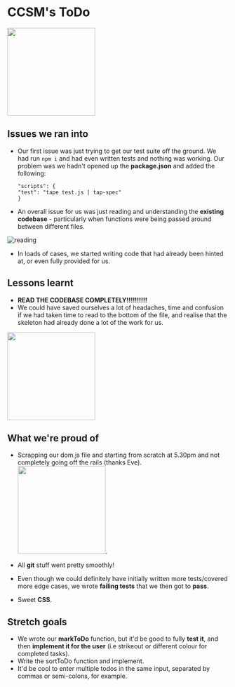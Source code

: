 # CCSM's ToDo 

<img src="https://media.giphy.com/media/26ufnwz3wDUli7GU0/giphy.gif" width="200">

## Issues we ran into 
 - Our first issue was just trying to get our test suite off the ground. We had run ``` npm i ``` and had even written tests and nothing was working. Our problem was we hadn't opened up the **package.json** and added the following:
    ``` 
    "scripts": {
    "test": "tape test.js | tap-spec"
    }
    ``` 
- An overall issue for us was just reading and understanding the **existing codebase** - particularly when functions were being passed around between different files.

![reading](https://media.giphy.com/media/3o6Ztl3rRVq6yZ5MT6/giphy.gif)

- In loads of cases, we started writing code that had already been hinted at, or even fully provided for us.

## Lessons learnt 
- **READ THE CODEBASE COMPLETELY!!!!!!!!!!**
- We could have saved ourselves a lot of headaches, time and confusion if we had taken time to read to the bottom of the file, and realise that the skeleton had already done a lot of the work for us.
<img src="https://media.giphy.com/media/l4JyNy5kTxFPnqvmM/giphy.gif" width="200">

## What we're proud of 
- Scrapping our dom.js file and starting from scratch at 5.30pm and not completely going off the rails (thanks Eve).
<img src="https://media.giphy.com/media/n6xe7RntgjFyo/giphy.gif" width="200">.

- All **git** stuff went pretty smoothly!
- Even though we could definitely have initially written more tests/covered more edge cases, we wrote **failing tests** that we then got to **pass**.
- Sweet **CSS**.

## Stretch goals
 - We wrote our **markToDo** function, but it'd be good to fully **test it**, and then **implement it for the user** (i.e strikeout or different colour for completed tasks).
 - Write the sortToDo function and implement.
 - It'd be cool to enter multiple todos in the same input, separated by commas or semi-colons, for example.
